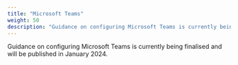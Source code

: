 ```yaml
---
title: "Microsoft Teams"
weight: 50
description: "Guidance on configuring Microsoft Teams is currently being finalised and will be published in January 2024."
---
```


Guidance on configuring Microsoft Teams is currently being finalised and will be published in January 2024.